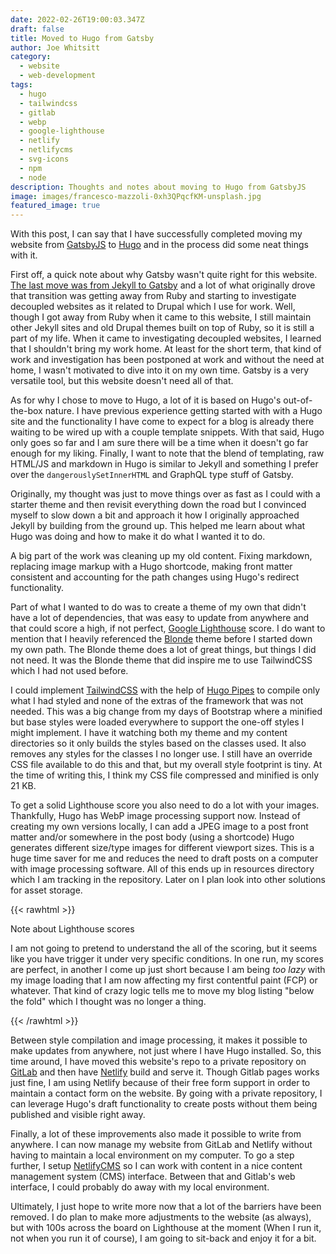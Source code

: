 ```yaml
---
date: 2022-02-26T19:00:03.347Z
draft: false
title: Moved to Hugo from Gatsby
author: Joe Whitsitt
category:
  - website
  - web-development
tags:
  - hugo
  - tailwindcss
  - gitlab
  - webp
  - google-lighthouse
  - netlify
  - netlifycms
  - svg-icons
  - npm
  - node
description: Thoughts and notes about moving to Hugo from GatsbyJS
image: images/francesco-mazzoli-0xh3QPqcfKM-unsplash.jpg
featured_image: true
---
```

With this post, I can say that I have successfully completed moving my website from [GatsbyJS](https://www.gatsbyjs.com/) to [Hugo](https://gohugo.io/) and in the process did some neat things with it.

First off, a quick note about why Gatsby wasn't quite right for this website. [The last move was from Jekyll to Gatsby](/posts/hello-gatsby) and a lot of what originally drove that transition was getting away from Ruby and starting to investigate decoupled websites as it related to Drupal which I use for work. Well, though I got away from Ruby when it came to this website, I still maintain other Jekyll sites and old Drupal themes built on top of Ruby, so it is still a part of my life. When it came to investigating decoupled websites, I learned that I shouldn't bring my work home. At least for the short term, that kind of work and investigation has been postponed at work and without the need at home, I wasn't motivated to dive into it on my own time. Gatsby is a very versatile tool, but this website doesn't need all of that.

As for why I chose to move to Hugo, a lot of it is based on Hugo's out-of-the-box nature. I have previous experience getting started with with a Hugo site and the functionality I have come to expect for a blog is already there waiting to be wired up with a couple template snippets. With that said, Hugo only goes so far and I am sure there will be a time when it doesn't go far enough for my liking. Finally, I want to note that the blend of templating, raw HTML/JS and markdown in Hugo is similar to Jekyll and something I prefer over the `dangerouslySetInnerHTML` and GraphQL type stuff of Gatsby.

Originally, my thought was just to move things over as fast as I could with a starter theme and then revisit everything down the road but I convinced myself to slow down a bit and approach it how I originally approached Jekyll by building from the ground up. This helped me learn about what Hugo was doing and how to make it do what I wanted it to do.

A big part of the work was cleaning up my old content. Fixing markdown, replacing image markup with a Hugo shortcode, making front matter consistent and accounting for the path changes using Hugo's redirect functionality.

Part of what I wanted to do was to create a theme of my own that didn't have a lot of dependencies, that was easy to update from anywhere and that could score a high, if not perfect, [Google Lighthouse](https://developers.google.com/web/tools/lighthouse/) score. I do want to mention that I heavily referenced the [Blonde](https://github.com/opera7133/Blonde) theme before I started down my own path. The Blonde theme does a lot of great things, but things I did not need. It was the Blonde theme that did inspire me to use TailwindCSS which I had not used before.

I could implement [TailwindCSS](https://tailwindcss.com/) with the help of [Hugo Pipes](https://gohugo.io/hugo-pipes/introduction/) to compile only what I had styled and none of the extras of the framework that was not needed. This was a big change from my days of Bootstrap where a minified but base styles were loaded everywhere to support the one-off styles I might implement. I have it watching both my theme and my content directories so it only builds the styles based on the classes used. It also removes any styles for the classes I no longer use. I still have an override CSS file available to do this and that, but my overall style footprint is tiny. At the time of writing this, I think my CSS file compressed and minified is only 21 KB.

To get a solid Lighthouse score you also need to do a lot with your images. Thankfully, Hugo has WebP image processing support now. Instead of creating my own versions locally, I can add a JPEG image to a post front matter and/or somewhere in the post body (using a shortcode) Hugo generates different size/type images for different viewport sizes. This is a huge time saver for me and reduces the need to draft posts on a computer with image processing software. All of this ends up in resources directory which I am tracking in the repository. Later on I plan look into other solutions for asset storage.

{{< rawhtml >}}

<div class="bg-zinc-100 p-5 w-full border-l-8 border-zinc-500">
  <div class="text-zinc-900">
    <p class="font-bold">Note about Lighthouse scores</p>
    <p class="leading-tight text-sm">I am not going to pretend to understand the all of the scoring, but it seems like you have trigger it under very specific conditions. In one run, my scores are perfect, in another I come up just short because I am being <em>too lazy</em> with my image loading that I am now affecting my first contentful paint (FCP) or whatever. That kind of crazy logic tells me to move my blog listing "below the fold" which I thought was no longer a thing.</p>
    </div>
  </div>
</div>
{{< /rawhtml >}}

Between style compilation and image processing, it makes it possible to make updates from anywhere, not just where I have Hugo installed. So, this time around, I have moved this website's repo to a private repository on [GitLab](https://gitlab.com/joewhitsitt) and then have [Netlify](https://netlify.com/) build and serve it. Though Gitlab pages works just fine, I am using Netlify because of their free form support in order to maintain a contact form on the website. By going with a private repository, I can leverage Hugo's draft functionality to create posts without them being published and visible right away.

Finally, a lot of these improvements also made it possible to write from anywhere. I can now manage my website from GitLab and Netlify without having to maintain a local environment on my computer. To go a step further, I setup [NetlifyCMS](https://www.netlifycms.org/) so I can work with content in a nice content management system (CMS) interface. Between that and Gitlab's web interface, I could probably do away with my local environment.

Ultimately, I just hope to write more now that a lot of the barriers have been removed. I do plan to make more adjustments to the website (as always), but with 100s across the board on Lighthouse at the moment (When I run it, not when you run it of course), I am going to sit-back and enjoy it for a bit.
